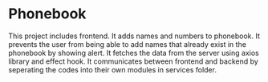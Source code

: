 # Phonebook

This project includes frontend. It adds names and numbers to phonebook. It prevents the user from being able to add names that already exist in the phonebook by showing alert. It fetches the data from the server using axios library and effect hook. It communicates between frontend and backend by seperating the codes into their own modules in services folder.
